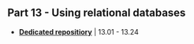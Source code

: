## Part 13 - Using relational databases

- [**Dedicated repositiory**](https://github.com/wrongpixels/fsopen-part13) | 13.01 - 13.24
